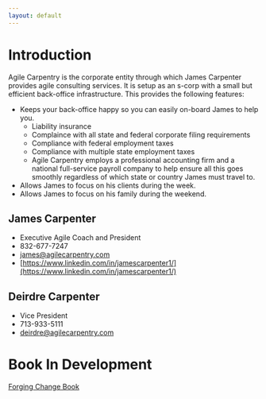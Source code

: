 ```yaml
---
layout: default
---
```


# Introduction

Agile Carpentry is the corporate entity through which James Carpenter provides agile consulting services. It is setup as an s-corp with a small but efficient back-office infrastructure. This provides the following features:
+ Keeps your back-office happy so you can easily on-board James to help you.
  - Liability insurance
  - Complaince with all state and federal corporate filing requirements
  - Compliance with federal employment taxes
  - Compliance with multiple state employment taxes
  - Agile Carpentry employs a professional accounting firm and a national full-service payroll company to help ensure all this goes smoothly regardless of which state or country James must travel to. 
+ Allows James to focus on his clients during the week.
+ Allows James to focus on his family during the weekend.


## James Carpenter

+ Executive Agile Coach and President
+ 832-677-7247
+ [james@agilecarpentry.com](mailto:james@agilecarpentry.com)
+ [https://www.linkedin.com/in/jamescarpenter1/](https://www.linkedin.com/in/jamescarpenter1/)


## Deirdre Carpenter

+ Vice President
+ 713-933-5111
+ [deirdre@agilecarpentry.com](mailto:deirdre@agilecarpentry.com)


# Book In Development

[Forging Change Book](http://forgingchange.com)




